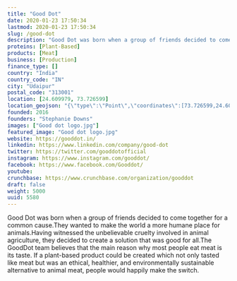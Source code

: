 ```yaml
---
title: "Good Dot"
date: 2020-01-23 17:50:34
lastmod: 2020-01-23 17:50:34
slug: /good-dot
description: "Good Dot was born when a group of friends decided to come together for a common cause.They wanted to make the world a more humane place for animals.Having witnessed the unbelievable cruelty involved in animal agriculture, they decided to create a solution that was good for all.The GoodDot team believes that the main reason why most people eat meat is its taste. If a plant-based product could be created which not only tasted like meat but was an ethical, healthier, and environmentally sustainable alternative to animal meat, people would happily make the switch."
proteins: [Plant-Based]
products: [Meat]
business: [Production]
finance_type: []
country: "India"
country_code: "IN"
city: "Udaipur"
postal_code: "313001"
location: [24.609979, 73.726599]
location_geojson: "{\"type\":\"Point\",\"coordinates\":[73.726599,24.609979]}"
founded: 2016
founders: "Stephanie Downs"
images: ["Good dot logo.jpg"]
featured_image: "Good dot logo.jpg"
website: https://gooddot.in/
linkedin: https://www.linkedin.com/company/good-dot
twitter: https://twitter.com/gooddotofficial
instagram: https://www.instagram.com/gooddot/
facebook: https://www.facebook.com/Gooddot/
youtube: 
crunchbase: https://www.crunchbase.com/organization/gooddot
draft: false
weight: 5000
uuid: 5580
---
```

Good Dot was born when a group of friends decided to come together for a common cause.They wanted to make the world a more humane place for animals.Having witnessed the unbelievable cruelty involved in animal agriculture, they decided to create a solution that was good for all.The GoodDot team believes that the main reason why most people eat meat is its taste. If a plant-based product could be created which not only tasted like meat but was an ethical, healthier, and environmentally sustainable alternative to animal meat, people would happily make the switch.
